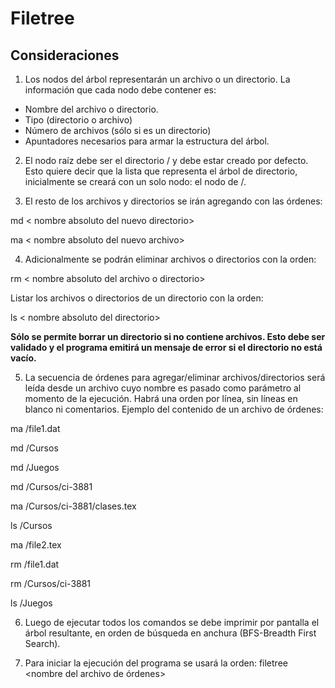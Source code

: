 # Filetree

## Consideraciones


1. Los nodos del árbol representarán un archivo o un directorio. La información
   que cada nodo debe contener es:

  - Nombre del archivo o directorio.
  - Tipo (directorio o archivo)
  - Número de archivos (sólo si es un directorio)
  - Apuntadores necesarios para armar la estructura del árbol.

2. El nodo raíz debe ser el directorio / y debe estar creado por defecto. Esto
   quiere decir que la lista que representa el árbol de directorio,
   inicialmente se creará con un solo nodo: el nodo de /.

3. El resto de los archivos y directorios se irán agregando con las órdenes:

  md < nombre absoluto del nuevo directorio>

  ma < nombre absoluto del nuevo archivo>

4. Adicionalmente se podrán eliminar archivos o directorios con la orden:

  rm < nombre absoluto del archivo o directorio>

Listar los archivos o directorios de un directorio con la orden:

  ls < nombre absoluto del directorio>

**Sólo se permite borrar un directorio si no contiene archivos. Esto debe ser
validado y el programa emitirá un mensaje de error si el directorio no está
vacío.**


5. La secuencia de órdenes para agregar/eliminar archivos/directorios será
   leída desde un archivo cuyo nombre es pasado como parámetro al momento de la
   ejecución. Habrá una orden por línea, sin líneas en blanco ni comentarios.
   Ejemplo del contenido de un archivo de órdenes:

  ma /file1.dat

  md /Cursos
  
  md /Juegos
  
  md /Cursos/ci-3881
  
  ma /Cursos/ci-3881/clases.tex
  
  ls /Cursos
  
  ma /file2.tex
  
  rm /file1.dat
  
  rm /Cursos/ci-3881
  
  ls /Juegos

6. Luego de ejecutar todos los comandos se debe imprimir por pantalla el árbol
   resultante, en orden de búsqueda en anchura (BFS-Breadth First Search).

7. Para iniciar la ejecución del programa se usará la orden: filetree <nombre
   del archivo de órdenes>

